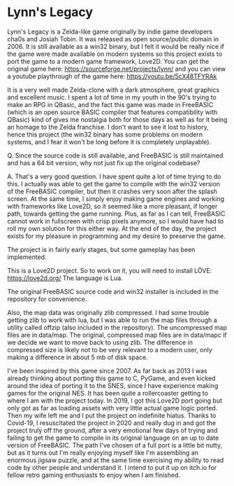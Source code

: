 # Lynn's Legacy
Lynn's Legacy is a Zelda-like game originally by indie game developers cha0s and Josiah Tobin. It was released as open source/public domain in 2006.
It is still available as a win32 binary, but I felt it would be really nice if the game were made available on modern systems so this project
exists to port the game to a modern game framework, Love2D. You can get the original game here: https://sourceforge.net/projects/lynn/ and you can view a youtube playthrough of the game here: https://youtu.be/5cX48TFYRAk

It is a very well made Zelda-clone with a dark atmosphere, great graphics and excellent music. I spent a lot of time in my youth in the 90's trying to make an RPG in QBasic, and the fact this game was made in FreeBASIC (which is an open source BASIC compiler that features compatibility with QBasic) kind of gives me nostalgia both for those days as well as for it being an homage to the Zelda franchise. I don't want to see it lost to history, hence this project (the win32 binary has some problems on modern systems, and I fear it won't be long before it is completely unplayable).

Q. Since the source code is still available, and FreeBASIC is still maintained and has a 64 bit version, why not just fix up the original codebase?

A. That's a very good question. I have spent quite a lot of time trying to do this. I actually was able to get the game to compile with the win32 version of the FreeBASIC compiler, but then it crashes very soon after the splash screen. At the same time, I simply enjoy making game engines and working with frameworks like Love2D, so it seemed like a more pleasant, if longer path, towards getting the game running. Plus, as far as I can tell, FreeBASIC cannot work in fullscreen with crisp pixels anymore, so I would have had to roll my own solution for this either way. At the end of the day, the project exists for my pleasure in programming and my desire to preserve the game.

The project is in fairly early stages, but some gameplay has been implemented.

This is a Love2D project. So to work on it, you will need to install LÖVE: https://love2d.org/ The language is Lua.

The original FreeBASIC source code and win32 installer is included in the repository for convenience.

Also, the map data was originally zlib compressed. I had some trouble getting zlib to work with lua, but I was able to run the map files through a
utility called offzip (also included in the repository). The uncompressed map files are in data/map. The original, compressed map files are in
data/mapc if we decide we want to move back to using zlib. The difference in compressed size is likely not to be very relevant to a modern user,
only making a difference in about 5 mb of disk space.

I've been inspired by this game since 2007. As far back as 2013 I was already thinking about porting this game to C, PyGame, and even kicked around the idea of porting it to the SNES, since I have experience making games for the original NES. It has been quite a rollercoaster getting to where I am with the project today. In 2019, I got this Love2D port going but only got as far as loading assets with very little actual game logic ported. Then my wife left me and I put the project on indefinite hiatus. Thanks to Covid-19, I resuscitated the project in 2020 and really dug in and got the project truly off the ground, after a very emotional few days of trying and failing to get the game to compile in its original language on an up to date version of FreeBASIC. The path I've chosen of a full port is a little bit nutty, but as it turns out I'm really enjoying myself like I'm assembling an enormous jigsaw puzzle, and at the same time exercising my ability to read code by other people and understand it. I intend to put it up on itch.io for fellow retro gaming enthusiasts to enjoy when I am finished.
